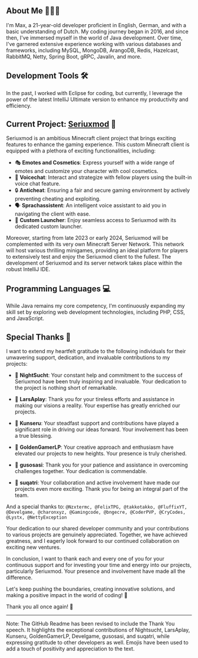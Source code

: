 ## About Me 🧑🏻‍💻

I'm Max, a 21-year-old developer proficient in English, German, and with a basic understanding of Dutch. My coding journey began in 2016, and since then, I've immersed myself in the world of Java development. Over time, I've garnered extensive experience working with various databases and frameworks, including MySQL, MongoDB, ArangoDB, Redis, Hazelcast, RabbitMQ, Netty, Spring Boot, gRPC, Javalin, and more.

## Development Tools 🛠️

In the past, I worked with Eclipse for coding, but currently, I leverage the power of the latest IntelliJ Ultimate version to enhance my productivity and efficiency.

## Current Project: [Seriuxmod](https://github.com/seriuxmod) 🚀

Seriuxmod is an ambitious Minecraft client project that brings exciting features to enhance the gaming experience. This custom Minecraft client is equipped with a plethora of exciting functionalities, including:

- 🎭 **Emotes and Cosmetics**: Express yourself with a wide range of emotes and customize your character with cool cosmetics.
- 🎤 **Voicechat**: Interact and strategize with fellow players using the built-in voice chat feature.
- 🔒 **Anticheat**: Ensuring a fair and secure gaming environment by actively preventing cheating and exploiting.
- 🗣️ **Sprachassistent**: An intelligent voice assistant to aid you in navigating the client with ease.
- 🚀 **Custom Launcher**: Enjoy seamless access to Seriuxmod with its dedicated custom launcher.

Moreover, starting from late 2023 or early 2024, Seriuxmod will be complemented with its very own Minecraft Server Network. This network will host various thrilling minigames, providing an ideal platform for players to extensively test and enjoy the Seriuxmod client to the fullest. The development of Seriuxmod and its server network takes place within the robust IntelliJ IDE.

## Programming Languages 💻

While Java remains my core competency, I'm continuously expanding my skill set by exploring web development technologies, including PHP, CSS, and JavaScript.

## Special Thanks 🙏

I want to extend my heartfelt gratitude to the following individuals for their unwavering support, dedication, and invaluable contributions to my projects:

- 🌟 **NightSucht**:
  Your constant help and commitment to the success of Seriuxmod have been truly inspiring and invaluable. Your dedication to the project is nothing short of remarkable.

- 🌟 **LarsAplay**:
  Thank you for your tireless efforts and assistance in making our visions a reality. Your expertise has greatly enriched our projects.

- 🌟 **Kunseru**:
  Your steadfast support and contributions have played a significant role in driving our ideas forward. Your involvement has been a true blessing.

- 🌟 **GoldenGamerLP**:
  Your creative approach and enthusiasm have elevated our projects to new heights. Your presence is truly cherished.

- 🌟 **gusosasi**:
  Thank you for your patience and assistance in overcoming challenges together. Your dedication is commendable.

- 🌟 **suqatri**:
  Your collaboration and active involvement have made our projects even more exciting. Thank you for being an integral part of the team.

And a special thanks to:
``
@Nzxtermc, @FelixTPG, @takkotakko, @FluffixYT, @Develgame, @charonxyz,
@Gamingcode, @bngecre, @CoderPVP, @CryCodes, @Lystx, @NettyException
``

Your dedication to our shared developer community and your contributions to various projects are genuinely appreciated. Together, we have achieved greatness, and I eagerly look forward to our continued collaboration on exciting new ventures.

In conclusion, I want to thank each and every one of you for your continuous support and for investing your time and energy into our projects, particularly Seriuxmod. Your presence and involvement have made all the difference.

Let's keep pushing the boundaries, creating innovative solutions, and making a positive impact in the world of coding! 🚀

Thank you all once again! 🙏

---
Note: The GitHub Readme has been revised to include the Thank You speech. It highlights the exceptional contributions of Nightsucht, LarsAplay, Kunseru, GoldenGamerLP, Develgame, gusosasi, and suqatri, while expressing gratitude to other developers as well. Emojis have been used to add a touch of positivity and appreciation to the text.
